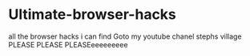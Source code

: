 # Ultimate-browser-hacks
all the browser hacks i can find
Goto my youtube chanel stephs village PLEASE PLEASE PLEASEeeeeeeeee
